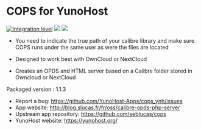 # COPS for YunoHost

[![Integration level](https://dash.yunohost.org/integration/cops.svg)](https://dash.yunohost.org/appci/app/cops) ![](https://ci-apps.yunohost.org/ci/badges/cops.status.svg) ![](https://ci-apps.yunohost.org/ci/badges/cops.maintain.svg)

* You need to indicate the true path of your calibre library and make sure COPS runs under the same user as were the files are located 

* Designed to work best with OwnCloud or NextCloud

* Creates an OPDS and HTML server based on a Calibre folder stored in Owncloud or NextCloud

Packaged version : 1.1.3

 * Report a bug: https://github.com/YunoHost-Apps/cops_ynh/issues
 * App website: http://blog.slucas.fr/fr/oss/calibre-opds-php-server
 * Upstream app repository: https://github.com/seblucas/cops
 * YunoHost website: https://yunohost.org/
